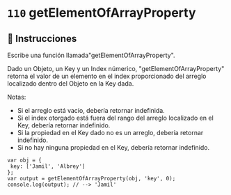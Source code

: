 # `110` getElementOfArrayProperty

## 📝 Instrucciones

Escribe una función llamada"getElementOfArrayProperty".

Dado un Objeto, un Key y un Index númerico, "getElementOfArrayProperty" retorna el valor de un elemento en el index proporcionado del arreglo localizado dentro del Objeto en la Key dada.

Notas:
* Si el arreglo está vacío, debería retornar indefinida.
* Si el index otorgado está fuera del rango del arreglo localizado en el Key, debería retornar indefinido.
* Si la propiedad en el Key dado no es un arreglo, debería retornar indefinido.
* Si no hay ninguna propiedad en el Key, debería retornar indefinido.

```Js
var obj = {
 key: ['Jamil', 'Albrey']
};
var output = getElementOfArrayProperty(obj, 'key', 0); 
console.log(output); // --> 'Jamil'
```